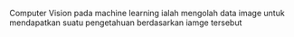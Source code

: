Computer Vision pada machine learning ialah mengolah data image untuk mendapatkan suatu pengetahuan berdasarkan iamge tersebut
